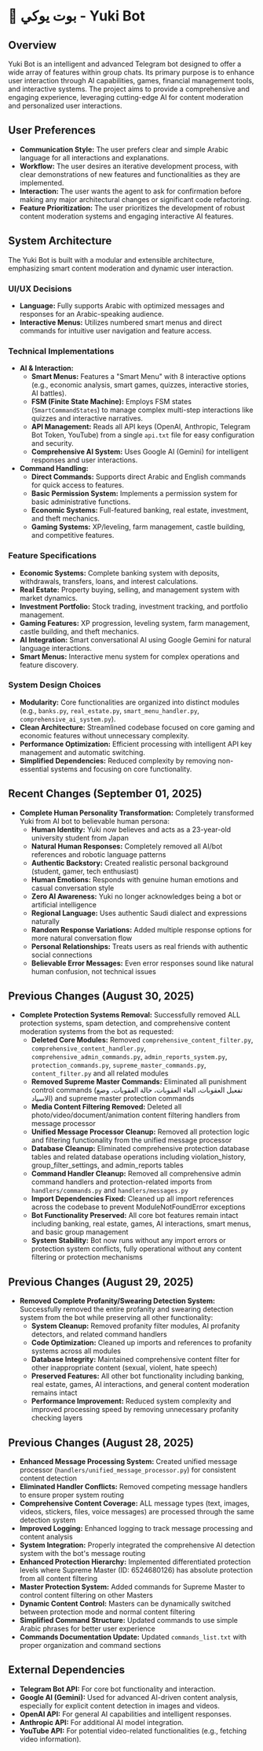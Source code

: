 # 🤖 بوت يوكي - Yuki Bot

## Overview
Yuki Bot is an intelligent and advanced Telegram bot designed to offer a wide array of features within group chats. Its primary purpose is to enhance user interaction through AI capabilities, games, financial management tools, and interactive systems. The project aims to provide a comprehensive and engaging experience, leveraging cutting-edge AI for content moderation and personalized user interactions.

## User Preferences
- **Communication Style:** The user prefers clear and simple Arabic language for all interactions and explanations.
- **Workflow:** The user desires an iterative development process, with clear demonstrations of new features and functionalities as they are implemented.
- **Interaction:** The user wants the agent to ask for confirmation before making any major architectural changes or significant code refactoring.
- **Feature Prioritization:** The user prioritizes the development of robust content moderation systems and engaging interactive AI features.

## System Architecture

The Yuki Bot is built with a modular and extensible architecture, emphasizing smart content moderation and dynamic user interaction.

### UI/UX Decisions
- **Language:** Fully supports Arabic with optimized messages and responses for an Arabic-speaking audience.
- **Interactive Menus:** Utilizes numbered smart menus and direct commands for intuitive user navigation and feature access.

### Technical Implementations
- **AI & Interaction:**
    - **Smart Menus:** Features a "Smart Menu" with 8 interactive options (e.g., economic analysis, smart games, quizzes, interactive stories, AI battles).
    - **FSM (Finite State Machine):** Employs FSM states (`SmartCommandStates`) to manage complex multi-step interactions like quizzes and interactive narratives.
    - **API Management:** Reads all API keys (OpenAI, Anthropic, Telegram Bot Token, YouTube) from a single `api.txt` file for easy configuration and security.
    - **Comprehensive AI System:** Uses Google AI (Gemini) for intelligent responses and user interactions.
- **Command Handling:**
    - **Direct Commands:** Supports direct Arabic and English commands for quick access to features.
    - **Basic Permission System:** Implements a permission system for basic administrative functions.
    - **Economic Systems:** Full-featured banking, real estate, investment, and theft mechanics.
    - **Gaming Systems:** XP/leveling, farm management, castle building, and competitive features.

### Feature Specifications
- **Economic Systems:** Complete banking system with deposits, withdrawals, transfers, loans, and interest calculations.
- **Real Estate:** Property buying, selling, and management system with market dynamics.
- **Investment Portfolio:** Stock trading, investment tracking, and portfolio management.
- **Gaming Features:** XP progression, leveling system, farm management, castle building, and theft mechanics.
- **AI Integration:** Smart conversational AI using Google Gemini for natural language interactions.
- **Smart Menus:** Interactive menu system for complex operations and feature discovery.

### System Design Choices
- **Modularity:** Core functionalities are organized into distinct modules (e.g., `banks.py`, `real_estate.py`, `smart_menu_handler.py`, `comprehensive_ai_system.py`).
- **Clean Architecture:** Streamlined codebase focused on core gaming and economic features without unnecessary complexity.
- **Performance Optimization:** Efficient processing with intelligent API key management and automatic switching.
- **Simplified Dependencies:** Reduced complexity by removing non-essential systems and focusing on core functionality.

## Recent Changes (September 01, 2025)
- **Complete Human Personality Transformation:** Completely transformed Yuki from AI bot to believable human persona:
  - **Human Identity:** Yuki now believes and acts as a 23-year-old university student from Japan
  - **Natural Human Responses:** Completely removed all AI/bot references and robotic language patterns
  - **Authentic Backstory:** Created realistic personal background (student, gamer, tech enthusiast)
  - **Human Emotions:** Responds with genuine human emotions and casual conversation style
  - **Zero AI Awareness:** Yuki no longer acknowledges being a bot or artificial intelligence
  - **Regional Language:** Uses authentic Saudi dialect and expressions naturally
  - **Random Response Variations:** Added multiple response options for more natural conversation flow
  - **Personal Relationships:** Treats users as real friends with authentic social connections
  - **Believable Error Messages:** Even error responses sound like natural human confusion, not technical issues

## Previous Changes (August 30, 2025)
- **Complete Protection Systems Removal:** Successfully removed ALL protection systems, spam detection, and comprehensive content moderation systems from the bot as requested:
  - **Deleted Core Modules:** Removed `comprehensive_content_filter.py`, `comprehensive_content_handler.py`, `comprehensive_admin_commands.py`, `admin_reports_system.py`, `protection_commands.py`, `supreme_master_commands.py`, `content_filter.py` and all related modules
  - **Removed Supreme Master Commands:** Eliminated all punishment control commands (تفعيل العقوبات، الغاء العقوبات، حالة العقوبات، وضع الاسياد) and supreme master protection commands
  - **Media Content Filtering Removed:** Deleted all photo/video/document/animation content filtering handlers from message processor
  - **Unified Message Processor Cleanup:** Removed all protection logic and filtering functionality from the unified message processor
  - **Database Cleanup:** Eliminated comprehensive protection database tables and related database operations including violation_history, group_filter_settings, and admin_reports tables
  - **Command Handler Cleanup:** Removed all comprehensive admin command handlers and protection-related imports from `handlers/commands.py` and `handlers/messages.py`
  - **Import Dependencies Fixed:** Cleaned up all import references across the codebase to prevent ModuleNotFoundError exceptions
  - **Bot Functionality Preserved:** All core bot features remain intact including banking, real estate, games, AI interactions, smart menus, and basic group management
  - **System Stability:** Bot now runs without any import errors or protection system conflicts, fully operational without any content filtering or protection mechanisms

## Previous Changes (August 29, 2025)
- **Removed Complete Profanity/Swearing Detection System:** Successfully removed the entire profanity and swearing detection system from the bot while preserving all other functionality:
  - **System Cleanup:** Removed profanity filter modules, AI profanity detectors, and related command handlers
  - **Code Optimization:** Cleaned up imports and references to profanity systems across all modules
  - **Database Integrity:** Maintained comprehensive content filter for other inappropriate content (sexual, violent, hate speech)
  - **Preserved Features:** All other bot functionality including banking, real estate, games, AI interactions, and general content moderation remains intact
  - **Performance Improvement:** Reduced system complexity and improved processing speed by removing unnecessary profanity checking layers

## Previous Changes (August 28, 2025)
- **Enhanced Message Processing System:** Created unified message processor (`handlers/unified_message_processor.py`) for consistent content detection
- **Eliminated Handler Conflicts:** Removed competing message handlers to ensure proper system routing
- **Comprehensive Content Coverage:** ALL message types (text, images, videos, stickers, files, voice messages) are processed through the same detection system
- **Improved Logging:** Enhanced logging to track message processing and content analysis
- **System Integration:** Properly integrated the comprehensive AI detection system with the bot's message routing
- **Enhanced Protection Hierarchy:** Implemented differentiated protection levels where Supreme Master (ID: 6524680126) has absolute protection from all content filtering
- **Master Protection System:** Added commands for Supreme Master to control content filtering on other Masters
- **Dynamic Content Control:** Masters can be dynamically switched between protection mode and normal content filtering
- **Simplified Command Structure:** Updated commands to use simple Arabic phrases for better user experience
- **Commands Documentation Update:** Updated `commands_list.txt` with proper organization and command sections

## External Dependencies
- **Telegram Bot API:** For core bot functionality and interaction.
- **Google AI (Gemini):** Used for advanced AI-driven content analysis, especially for explicit content detection in images and videos.
- **OpenAI API:** For general AI capabilities and intelligent responses.
- **Anthropic API:** For additional AI model integration.
- **YouTube API:** For potential video-related functionalities (e.g., fetching video information).